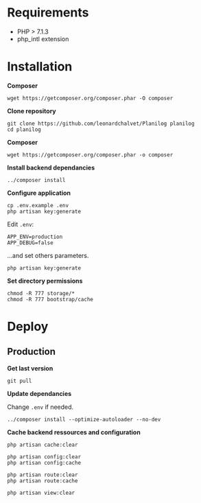 # Requirements

- PHP > 7.1.3
- php_intl extension

# Installation

**Composer**
```
wget https://getcomposer.org/composer.phar -O composer
```

**Clone repository**
```
git clone https://github.com/leonardchalvet/Planilog planilog
cd planilog
``` 

**Composer**
```
wget https://getcomposer.org/composer.phar -o composer
```

**Install backend dependancies**
``` 
../composer install
```

**Configure application**

```
cp .env.example .env
php artisan key:generate
```

Edit `.env`:

```
APP_ENV=production
APP_DEBUG=false
```

...and set others parameters.

```
php artisan key:generate
```


**Set directory permissions**

```
chmod -R 777 storage/*
chmod -R 777 bootstrap/cache
```


# Deploy

## Production

**Get last version**

``` 
git pull
``` 

**Update dependancies**

Change `.env` if needed.

``` 
../composer install --optimize-autoloader --no-dev

```

**Cache backend ressources and configuration**

``` 
php artisan cache:clear

php artisan config:clear 
php artisan config:cache

php artisan route:clear 
php artisan route:cache

php artisan view:clear
```
